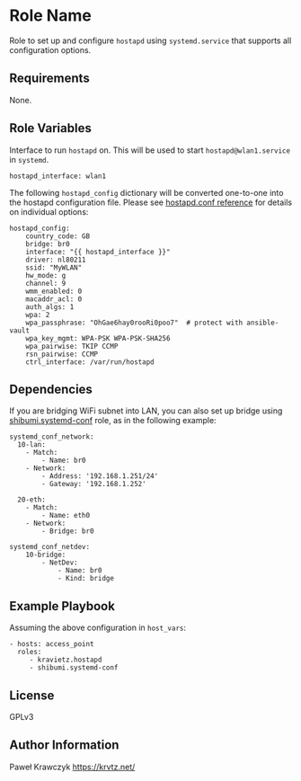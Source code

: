 Role Name
=========

Role to set up and configure `hostapd` using `systemd.service` that
supports all configuration options.

Requirements
------------

None.

Role Variables
--------------

Interface to run `hostapd` on. This will be used to start `hostapd@wlan1.service` in `systemd`.

```
hostapd_interface: wlan1
```
The following `hostapd_config` dictionary will be converted one-to-one into the hostapd configuration file. Please see [hostapd.conf reference](http://w1.fi/cgit/hostap/plain/hostapd/hostapd.conf) for details on individual options:

```
hostapd_config:
    country_code: GB
    bridge: br0
    interface: "{{ hostapd_interface }}"
    driver: nl80211
    ssid: "MyWLAN"
    hw_mode: g
    channel: 9
    wmm_enabled: 0
    macaddr_acl: 0
    auth_algs: 1
    wpa: 2
    wpa_passphrase: "OhGae6hay0rooRi0poo7"  # protect with ansible-vault
    wpa_key_mgmt: WPA-PSK WPA-PSK-SHA256
    wpa_pairwise: TKIP CCMP
    rsn_pairwise: CCMP
    ctrl_interface: /var/run/hostapd
```

Dependencies
------------

If you are bridging WiFi subnet into LAN, you can also set up bridge using [shibumi.systemd-conf](https://galaxy.ansible.com/shibumi/systemd-conf)
role, as in the following example:

```
systemd_conf_network:
  10-lan:
    - Match:
        - Name: br0
    - Network:
        - Address: '192.168.1.251/24'
        - Gateway: '192.168.1.252'

  20-eth:
    - Match:
        - Name: eth0
    - Network:
        - Bridge: br0       

systemd_conf_netdev:
    10-bridge:
        - NetDev:
            - Name: br0
            - Kind: bridge
```


Example Playbook
----------------

Assuming the above configuration in `host_vars`:

    - hosts: access_point
      roles:
         - kravietz.hostapd
         - shibumi.systemd-conf



License
-------

GPLv3

Author Information
------------------

Paweł Krawczyk https://krvtz.net/
